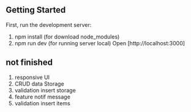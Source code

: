 ## Getting Started

First, run the development server:
1. npm install (for download node_modules)
2. npm run dev (for running server local)
Open [http://localhost:3000]

## not finished
1. responsive UI
2. CRUD data Storage
3. validation insert storage
4. feature notif message
5. validation insert items
